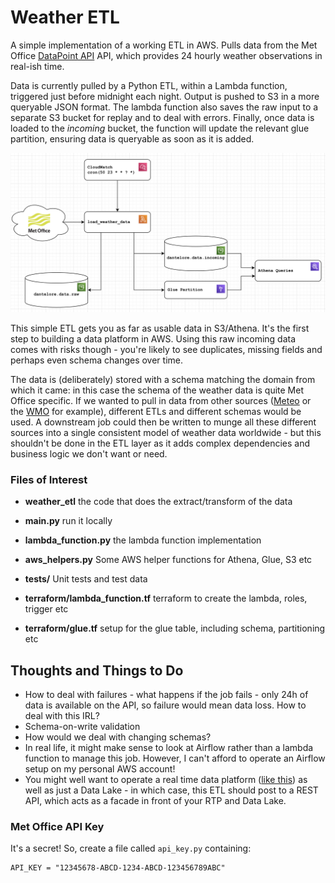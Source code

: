 # Weather ETL

A simple implementation of a working ETL in AWS.  Pulls data from the Met Office
[DataPoint API](https://www.metoffice.gov.uk/services/data/datapoint) API, 
which provides 24 hourly weather observations in real-ish time.

Data is currently pulled by a Python ETL, within a Lambda function, triggered just 
before midnight each night.  Output is pushed to S3 in a more queryable JSON format.
The lambda function also saves the raw input to a separate S3 bucket for replay and to deal with errors.
Finally, once data is loaded to the _incoming_ bucket, the function will update the relevant glue partition, 
ensuring data is queryable as soon as it is added.

![Architecture Diagram](docs/architecture.png)

This simple ETL gets you as far as usable data in S3/Athena. It's the first step to building a data platform in AWS.
Using this raw incoming data comes with risks though - you're likely to see duplicates, missing fields and perhaps even 
schema changes over time.

The data is (deliberately) stored with a schema matching the domain from which it came: in this case the schema of the 
weather data is quite Met Office specific. If we wanted to pull in data from other sources 
([Meteo](https://meteofrance.com/) or the [WMO](https://public.wmo.int/en) for example), different ETLs and different 
schemas would be used. A downstream job could then be written to munge all these different sources into a single 
consistent model of weather data worldwide - but this shouldn't be done in the ETL layer as it adds complex dependencies 
and business logic we don't want or need.

### Files of Interest
* **weather_etl** the code that does the extract/transform of the data
* **main.py** run it locally
* **lambda_function.py** the lambda function implementation 
* **aws_helpers.py** Some AWS helper functions for Athena, Glue, S3 etc


* **tests/** Unit tests and test data


* **terraform/lambda_function.tf** terraform to create the lambda, roles, trigger etc
* **terraform/glue.tf** setup for the glue table, including schema, partitioning etc


## Thoughts and Things to Do

* How to deal with failures - what happens if the job fails - only 24h of data is available on the API, so failure would mean data loss.  How to deal with this IRL?
* Schema-on-write validation
* How would we deal with changing schemas?
* In real life, it might make sense to look at Airflow rather than a lambda function to manage this job.  However, I can't afford to operate an Airflow setup on my personal AWS account!
* You might well want to operate a real time data platform ([like this](https://dantelore.com/posts/kafkas-beer-festival/)) as well as just a Data Lake - in which case, this ETL should post to a REST API, which acts as a facade in front of your RTP and Data Lake.

### Met Office API Key

It's a secret!  So, create a file called `api_key.py` containing:
```
API_KEY = "12345678-ABCD-1234-ABCD-123456789ABC"
```